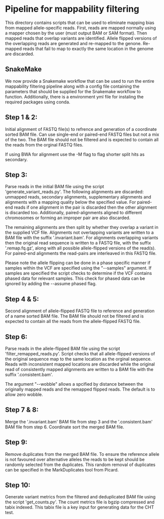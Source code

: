 Pipeline for mappability filtering
==================================

This directory contains scripts that can be used to eliminate mapping bias from
mapped allele-specific reads.  First, reads are mapped normally using a mapper
chosen by the user (must output BAM or SAM format). Then mapped reads that
overlap variants are identified. Allele flipped versions of the overlapping
reads are generated and re-mapped to the genone. Re-mapped reads that fail to
map to exactly the same location in the genome are discarded.

SnakeMake
---------

We now provide a Snakemake workflow that can be used to run the entire
mappability filtering pipeline along with a config file containing the parameters that should be supplied for the Snakemake workflow to function. Additionally, there is a environment yml file for instaling the required packages using conda.

Step 1 & 2:
-----------

Initial alignment of FASTQ file(s) to refrence and generation of a coordinate
sorted BAM file. Can use single-end or paired-end FASTQ files but not a mix of
the two. The BAM file should not be filtered and is expected to contain all the
reads from the orginal FASTQ files.

If using BWA for alignment use the -M flag to flag shorter split hits as
secondary.

Step 3:
-------

Parse reads in the initial BAM file using the script
'generate_variant_reads.py'. The following alignments are discarded: unmapped
reads, secondary alignments, supplementary alignments and alignments with a
mapping quality below the specified value. For paired-end reads if one alignment
in the pair is discarded then the other alignment is discarded too.
Additionally, paired-alignments aligned to different chromosomes or forming an
improper pair are also discarded.

The remaining alignments are then split by whether they overlap a variant in the
supplied VCF file. Alignments not overlapping variants are written to a BAM file
with the suffix '.invariant.bam'. For alignments overlapping variants then the
original read sequence is written to a FASTQ file, with the suffix
'.remap.fq.gz', along with all possible allele-flipped versions of the read(s).
For paired-end alignments the read-pairs are interleaved in this FASTQ file.

Please note the allele flipping can be done in a phase specific manner if samples within the VCF are specified using the "--samples" argument. If samples are specified the script checks to determine if the VCF contains phased data for relevant samples. This check for phased data can be ignored by adding the --assume phased flag.

Step 4 & 5:
-----------

Second alignment of allele-flipped FASTQ file to reference and generation of a
name sorted BAM file. The BAM file should not be filtered and is expected to
contain all the reads from the allele-flipped FASTQ file.

Step 6:
-------

Parse reads in the allele-flipped BAM file using the script
'filter_remapped_reads.py'. Script checks that all allele-flipped versions of
the original sequence map to the same location as the orginal sequence. Reads
with inconsistent mapped locations are discarded while the original read of
consistently mapped alignments are written to a BAM file with the suffix
'.consistent.bam'.

The argument "--wobble" allows a spcified by distance between the originally mapped reads and the remapped flipped reads. The default is to allow zero wobble. 

Step 7 & 8:
-----------

Merge the '.invariant.bam' BAM file from step 3 and the '.consistent.bam' BAM
file from step 6. Coordinate sort the merged BAM file.

Step 9:
-------

Remove duplicates from the merged BAM file. To ensure the reference allele is
not favoured over alternative alleles the reads to be kept should be randomly
selected from the duplicates. This random removal of duplicates can be specified
in the MarkDuplicates tool from Picard.

Step 10:
--------

Generate variant metrics from the filtered and deduplicated BAM file using the
script 'get_counts.py'. The count metrics file is bgzip compressed and tabix
indexed. This tabix file is a key input for generating data for the CHT test.
